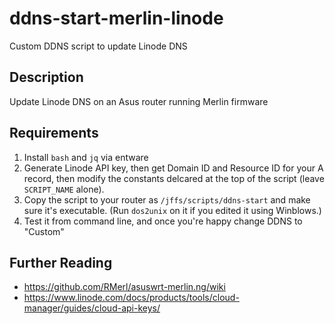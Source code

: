# ddns-start-merlin-linode
Custom DDNS script to update Linode DNS

## Description

Update Linode DNS on an Asus router running Merlin firmware

## Requirements

1. Install `bash` and `jq` via entware
2. Generate Linode API key, then get Domain ID and Resource ID for your A record, then modify the constants delcared at the top of the script (leave `SCRIPT_NAME` alone).
3. Copy the script to your router as `/jffs/scripts/ddns-start` and make sure it's executable. (Run `dos2unix` on it if you edited it using Winblows.)
4. Test it from command line, and once you're happy change DDNS to "Custom"

## Further Reading
* https://github.com/RMerl/asuswrt-merlin.ng/wiki
* https://www.linode.com/docs/products/tools/cloud-manager/guides/cloud-api-keys/
